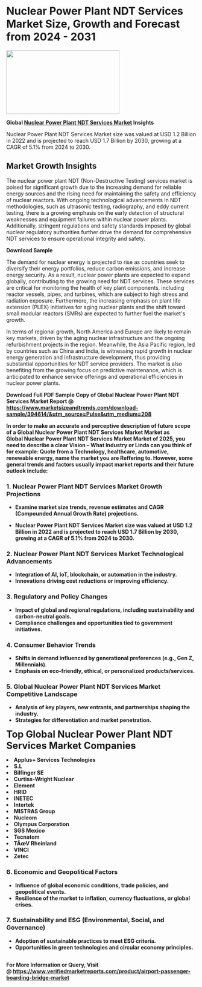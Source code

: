 <H1>Nuclear Power Plant NDT Services Market Size, Growth and Forecast from 2024 - 2031</H1><img class="aligncenter size-medium wp-image-584254" src="https://thirdeyenews.in/wp-content/uploads/2024/09/Global-Market-Research-300x168.jpeg" alt="" width="300" height="168" /><p><strong>Global&nbsp;<a href="https://www.marketsizeandtrends.com/download-sample/394614/&amp;utm_source=Pulse&amp;utm_medium=208">Nuclear Power Plant NDT Services Market</a> Insights</strong></p><p>Nuclear Power Plant NDT Services Market size was valued at USD 1.2 Billion in 2022 and is projected to reach USD 1.7 Billion by 2030, growing at a CAGR of 5.1% from 2024 to 2030.</p><p><h2>Market Growth Insights</h2> <p>The nuclear power plant NDT (Non-Destructive Testing) services market is poised for significant growth due to the increasing demand for reliable energy sources and the rising need for maintaining the safety and efficiency of nuclear reactors. With ongoing technological advancements in NDT methodologies, such as ultrasonic testing, radiography, and eddy current testing, there is a growing emphasis on the early detection of structural weaknesses and equipment failures within nuclear power plants. Additionally, stringent regulations and safety standards imposed by global nuclear regulatory authorities further drive the demand for comprehensive NDT services to ensure operational integrity and safety.</p> <p><strong>Download Sample</strong></p> <p>The demand for nuclear energy is projected to rise as countries seek to diversify their energy portfolios, reduce carbon emissions, and increase energy security. As a result, nuclear power plants are expected to expand globally, contributing to the growing need for NDT services. These services are critical for monitoring the health of key plant components, including reactor vessels, pipes, and turbines, which are subject to high stress and radiation exposure. Furthermore, the increasing emphasis on plant life extension (PLEX) initiatives for aging nuclear plants and the shift toward small modular reactors (SMRs) are expected to further fuel the market's growth.</p> <p>In terms of regional growth, North America and Europe are likely to remain key markets, driven by the aging nuclear infrastructure and the ongoing refurbishment projects in the region. Meanwhile, the Asia Pacific region, led by countries such as China and India, is witnessing rapid growth in nuclear energy generation and infrastructure development, thus providing substantial opportunities for NDT service providers. The market is also benefiting from the growing focus on predictive maintenance, which is anticipated to enhance service offerings and operational efficiencies in nuclear power plants.</p> <p><strong></p><p><span class=""><strong>Download Full PDF Sample Copy of Global Nuclear Power Plant NDT Services Market Report</strong> @ <a href="https://www.marketsizeandtrends.com/download-sample/394614/&amp;utm_source=Pulse&amp;utm_medium=208" target="_blank">https://www.marketsizeandtrends.com/download-sample/394614/&amp;utm_source=Pulse&amp;utm_medium=208</a></span></p><p>In order to make an accurate and perceptive description of future scope of a Global&nbsp;Nuclear Power Plant NDT Services Market Market as Global&nbsp;Nuclear Power Plant NDT Services Market Market of 2025, you need to describe a clear Vision &ndash; What Industry or Linda can you think of for example: Quote from a Technology, healthcare, automotive, renewable energy, name the market you are Reffering to. However, some general trends and factors usually impact market reports and their future outlook include:</p><h3>1.&nbsp;<strong>Nuclear Power Plant NDT Services Market Growth Projections</strong></h3><ul><li>Examine market size trends, revenue estimates and CAGR (Compounded Annual Growth Rate) projections.</li><li><p>Nuclear Power Plant NDT Services Market size was valued at USD 1.2 Billion in 2022 and is projected to reach USD 1.7 Billion by 2030, growing at a CAGR of 5.1% from 2024 to 2030.</p></li></ul><h3>2.&nbsp;<strong>Nuclear Power Plant NDT Services Market Technological Advancements</strong></h3><ul><li>Integration of AI, IoT, blockchain, or automation in the industry.</li><li>Innovations driving cost reductions or improving efficiency.</li></ul><h3>3.&nbsp;<strong>Regulatory and Policy Changes</strong></h3><ul><li>Impact of global and regional regulations, including sustainability and carbon-neutral goals.</li><li>Compliance challenges and opportunities tied to government initiatives.</li></ul><h3>4.&nbsp;<strong>Consumer Behavior Trends</strong></h3><ul><li>Shifts in demand influenced by generational preferences (e.g., Gen Z, Millennials).</li><li>Emphasis on eco-friendly, ethical, or personalized products/services.</li></ul><h3>5.&nbsp;<strong>Global Nuclear Power Plant NDT Services Market Competitive Landscape</strong></h3><ul><li>Analysis of key players, new entrants, and partnerships shaping the industry.</li><li>Strategies for differentiation and market penetration.</li></ul><p data-pm-slice="1 1 []"><span style="color: inherit; font-family: inherit; font-size: 25px;">Top Global Nuclear Power Plant NDT Services Market Companies</span></p><div class="" data-test-id=""><p><li>Applus+ Services Technologies</li><li> S.L</li><li> Bilfinger SE</li><li> Curtiss-Wright Nuclear</li><li> Element</li><li> HRID</li><li> INETEC</li><li> Intertek</li><li> MISTRAS Group</li><li> Nucleom</li><li> Olympus Corporation</li><li> SGS Mexico</li><li> Tecnatom</li><li> TÃœV Rheinland</li><li> VINCI</li><li> Zetec</li></p></div><h3>6.&nbsp;<strong>Economic and Geopolitical Factors</strong></h3><ul><li>Influence of global economic conditions, trade policies, and geopolitical events.</li><li>Resilience of the market to inflation, currency fluctuations, or global crises.</li></ul><h3>7.&nbsp;<strong>Sustainability and ESG (Environmental, Social, and Governance)</strong></h3><ul><li>Adoption of sustainable practices to meet ESG criteria.</li><li>Opportunities in green technologies and circular economy principles.</li></ul><h2><strong style="font-size: 14px;">For More Information or Query, Visit @&nbsp;</strong><a style="background-color: #ffffff; font-size: 14px;" href="https://www.marketsizeandtrends.com/report/nuclear-power-plant-ndt-services-market/" target="_blank">https://www.verifiedmarketreports.com/product/airport-passenger-boarding-bridge-market</a></h2>
